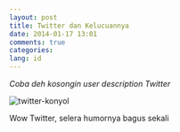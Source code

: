 ```yaml
---
layout: post
title: Twitter dan Kelucuannya
date: 2014-01-17 13:01
comments: true
categories:
lang: id
---
```


*Coba deh kosongin user description Twitter*

![twitter-konyol](/images/post/twitter-konyol.png)

Wow Twitter, selera humornya bagus sekali